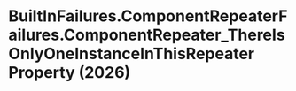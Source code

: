 # BuiltInFailures.ComponentRepeaterFailures.ComponentRepeater_ThereIsOnlyOneInstanceInThisRepeater Property (2026)

﻿